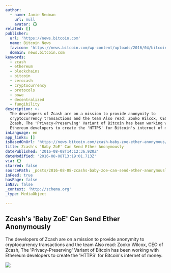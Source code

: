 ```yaml
---
author:
  - name: Jamie Redman
    url: null
    avatar: {}
related: []
publisher:
  url: 'https://news.bitcoin.com'
  name: Bitcoin News
  favicon: 'https://news.bitcoin.com/wp-content/uploads/2016/04/bitcoin_fav.png'
  domain: news.bitcoin.com
keywords:
  - zcash
  - ethereum
  - blockchains
  - bitcoin
  - zerocash
  - cryptocurrency
  - protocols
  - bowe
  - decentralized
  - fungibility
description: >-
  The developers of Zcash are on a mission to provide anonymity to
  cryptocurrency transactions and the team Also read: Zooko Wilcox, CEO of
  Zcash, The 'Privacy-Preserving' Variant of Bitcoin has been working with
  Ethereum developers to create the 'HTTPS' for Bitcoin's internet of money.
inLanguage: en
app_links: []
isBasedOnUrl: 'https://news.bitcoin.com/zcash-baby-zoe-ether-anonymous/'
title: Zcash's 'Baby ZoE' Can Send Ether Anonymously
datePublished: '2016-08-08T14:12:36.920Z'
dateModified: '2016-08-08T13:19:01.713Z'
via: {}
starred: false
sourcePath: _posts/2016-08-08-zcashs-baby-zoe-can-send-ether-anonymously.md
inFeed: true
hasPage: false
inNav: false
_context: 'http://schema.org'
_type: MediaObject

---
```

<article style=""><h1>Zcash's 'Baby ZoE' Can Send Ether Anonymously</h1><p>The developers of Zcash are on a mission to provide anonymity to cryptocurrency transactions and the team Also read: Zooko Wilcox, CEO of Zcash, The 'Privacy-Preserving' Variant of Bitcoin has been working with Ethereum developers to create the 'HTTPS' for Bitcoin's internet of money.</p><img src="https://news.bitcoin.com/wp-content/uploads/2016/08/anon.jpeg" /></article>